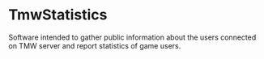 # TmwStatistics
Software intended to gather public information about the users connected on TMW server and report statistics of game users.
